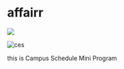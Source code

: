 # affairr

<a><img src="https://img.shields.io/badge/gem-123-brightgreen"></a>

![ces](https://www.example.com) 


this is Campus Schedule Mini Program 
